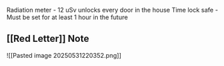 Radiation meter - 12 uSv unlocks every door in the house
Time lock safe - Must be set for at least 1 hour in the future

[[Red Letter]]
Note
---
![[Pasted image 20250531220352.png]]